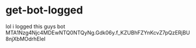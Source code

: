 # get-bot-logged
lol i logged this guys bot
MTA1Nzg4Njc4MDEwNTQ0NTQyNg.Gdk06y.f_KZUBhFZYnKcvZ7pQzERjBU8njXbMOdrhEleI
